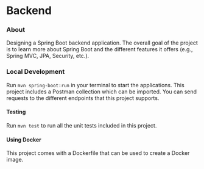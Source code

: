 # Backend

### About
Designing a Spring Boot backend application. The overall goal of the project is to learn more about
Spring Boot and the different features it offers (e.g., Spring MVC, JPA, Security, etc.).

### Local Development
Run `mvn spring-boot:run` in your terminal to start the applications. This project includes a Postman
collection which can be imported. You can send requests to the different endpoints that this project supports.

#### Testing
Run `mvn test` to run all the unit tests included in this project.

#### Using Docker
This project comes with a Dockerfile that can be used to create a Docker image. 